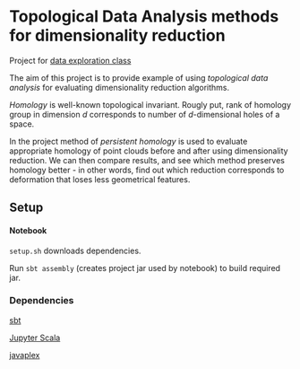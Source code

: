 # Topological Data Analysis methods for dimensionality reduction

Project for [data exploration class](http://www.ii.uni.wroc.pl/~lipinski/lectureED2016.html)

The aim of this project is to provide example of using *topological data analysis* for evaluating dimensionality reduction algorithms.

*Homology* is well-known topological invariant. Rougly put, rank of homology group in dimension *d* corresponds to number of *d*-dimensional holes of a space.

In the project method of *persistent homology* is used to evaluate appropriate homology of point clouds before and after using dimensionality reduction. We can then compare results, and see which method preserves homology better - in other words, find out which reduction corresponds to deformation that loses less geometrical features.

## Setup


#### Notebook
``` setup.sh ``` downloads dependencies.

Run ``` sbt assembly ``` (creates project jar used by notebook) to build required jar.

### Dependencies
[sbt](http://www.scala-sbt.org/)

[Jupyter Scala](https://github.com/alexarchambault/jupyter-scala)

[javaplex](https://github.com/appliedtopology/javaplex) 

